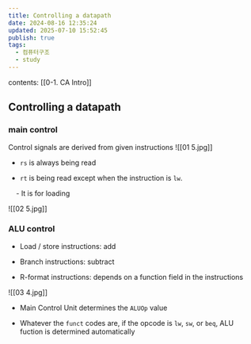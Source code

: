 ```yaml
---
title: Controlling a datapath
date: 2024-08-16 12:35:24
updated: 2025-07-10 15:52:45
publish: true
tags:
  - 컴퓨터구조
  - study
---
```

contents: [[0-1. CA Intro]]

## Controlling a datapath

### main control

Control signals are derived from given instructions
![[01 5.jpg]]


  

- `rs` is always being read

- `rt` is being read except when the instruction is `lw`.

    - It is for loading

  
![[02 5.jpg]]


  

### ALU control

- Load / store instructions: add

- Branch instructions: subtract

- R-format instructions: depends on a function field in the instructions

  
![[03 4.jpg]]
  

- Main Control Unit determines the `ALUOp` value

- Whatever the `funct` codes are, if the opcode is `lw`, `sw`, or `beq`, ALU fuction is determined automatically